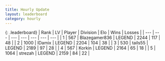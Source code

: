 ```yaml
---
title: Hourly Update
layout: leaderboard
category: hourly
---
```


{: .leaderboard}
| Rank | LV | Player | Division | Elo | Wins | Losses |
| --- | --- | --- | --- | --- | --- | --- |
| <span data-change="0">1</span> | 567 | <span title="ID: 454722">Blazegamer836</span> | LEGEND | <span data-change="0">2244</span> | <span data-change="0">117</span> | <span data-change="0">48</span> |
| <span data-change="1">2</span> | 1000 | <span title="ID: 357425">IDamix</span> | LEGEND | <span data-change="19">2204</span> | <span data-change="6">104</span> | <span data-change="1">38</span> |
| <span data-change="-1">3</span> | 530 | <span title="ID: 170123">tails55</span> | LEGEND | <span data-change="0">2189</span> | <span data-change="0">97</span> | <span data-change="0">28</span> |
| <span data-change="1">4</span> | 567 | <span title="ID: 31847">Korkin</span> | LEGEND | <span data-change="14">2164</span> | <span data-change="2">65</span> | <span data-change="0">18</span> |
| <span data-change="-1">5</span> | 1064 | <span title="ID: 1692">strezah</span> | LEGEND | <span data-change="0">2159</span> | <span data-change="0">84</span> | <span data-change="0">22</span> |